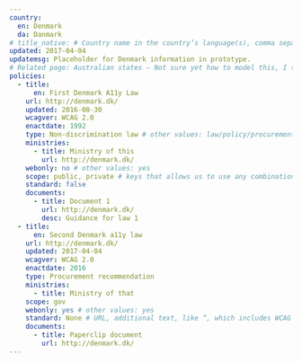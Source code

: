 ```yaml
---
country:
  en: Denmark
  da: Danmark
# title_native: # Country name in the country’s language(s), comma separated. For Switzerland: Schweiz, Suisse, Svizzera, Svizra
updated: 2017-04-04
updatemsg: Placeholder for Denmark information in prototype.
# Related page: Australian states – Not sure yet how to model this, I tend to not have this
policies:
  - title:
      en: First Denmark A11y Law
    url: http://denmark.dk/
    updated: 2016-08-30
    wcagver: WCAG 2.0
    enactdate: 1992
    type: Non-discrimination law # other values: law/policy/procurement
    ministries:
      - title: Ministry of this
        url: http://denmark.dk/
    webonly: no # other values: yes
    scope: public, private # keys that allows us to use any combination
    standard: false
    documents:
      - title: Document 1
        url: http://denmark.dk/
        desc: Guidance for law 1
  - title:  
      en: Second Denmark a11y law
    url: http://denmark.dk/
    updated: 2017-04-04
    wcagver: WCAG 2.0
    enactdate: 2016
    type: Procurement recommendation
    ministries:
      - title: Ministry of that
    scope: gov
    webonly: yes # other values: yes
    standard: None # URL, additional text, like “, which includes WCAG 2.0 verbatim without modifications for Web content, and WCAG 2.0 as interpreted by WCAG2ICT for non-Web documentation and software.” is taken programatically from the standards.yaml document in _data to avoid different text for the same content.
    documents:
      - title: Paperclip document
        url: http://denmark.dk/
---
```

